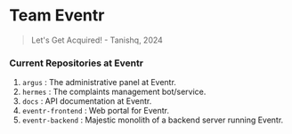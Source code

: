 # Team Eventr

> Let's Get Acquired! - Tanishq, 2024

### Current Repositories at Eventr
1. `argus` : The administrative panel at Eventr.
2. `hermes` : The complaints management bot/service.
3. `docs` : API documentation at Eventr.
4. `eventr-frontend` : Web portal for Eventr.
5. `eventr-backend` : Majestic monolith of a backend server running Eventr.
